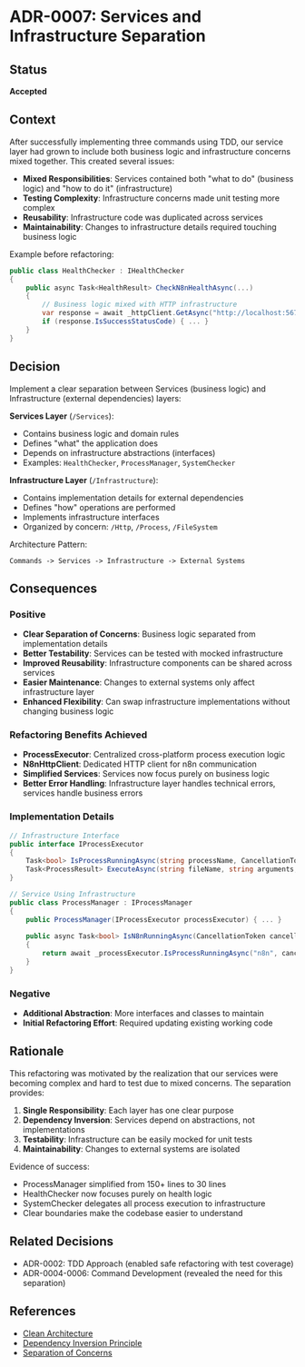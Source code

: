 # ADR-0007: Services and Infrastructure Separation

## Status
**Accepted**

## Context
After successfully implementing three commands using TDD, our service layer had grown to include both business logic and infrastructure concerns mixed together. This created several issues:

- **Mixed Responsibilities**: Services contained both "what to do" (business logic) and "how to do it" (infrastructure)
- **Testing Complexity**: Infrastructure concerns made unit testing more complex
- **Reusability**: Infrastructure code was duplicated across services
- **Maintainability**: Changes to infrastructure details required touching business logic

Example before refactoring:
```csharp
public class HealthChecker : IHealthChecker
{
    public async Task<HealthResult> CheckN8nHealthAsync(...)
    {
        // Business logic mixed with HTTP infrastructure
        var response = await _httpClient.GetAsync("http://localhost:5678/healthz", ...);
        if (response.IsSuccessStatusCode) { ... }
    }
}
```

## Decision
Implement a clear separation between Services (business logic) and Infrastructure (external dependencies) layers:

**Services Layer** (`/Services`):
- Contains business logic and domain rules
- Defines "what" the application does
- Depends on infrastructure abstractions (interfaces)
- Examples: `HealthChecker`, `ProcessManager`, `SystemChecker`

**Infrastructure Layer** (`/Infrastructure`):
- Contains implementation details for external dependencies
- Defines "how" operations are performed
- Implements infrastructure interfaces
- Organized by concern: `/Http`, `/Process`, `/FileSystem`

Architecture Pattern:
```
Commands -> Services -> Infrastructure -> External Systems
```

## Consequences

### Positive
- **Clear Separation of Concerns**: Business logic separated from implementation details
- **Better Testability**: Services can be tested with mocked infrastructure
- **Improved Reusability**: Infrastructure components can be shared across services
- **Easier Maintenance**: Changes to external systems only affect infrastructure layer
- **Enhanced Flexibility**: Can swap infrastructure implementations without changing business logic

### Refactoring Benefits Achieved
- **ProcessExecutor**: Centralized cross-platform process execution logic
- **N8nHttpClient**: Dedicated HTTP client for n8n communication
- **Simplified Services**: Services now focus purely on business logic
- **Better Error Handling**: Infrastructure layer handles technical errors, services handle business errors

### Implementation Details
```csharp
// Infrastructure Interface
public interface IProcessExecutor
{
    Task<bool> IsProcessRunningAsync(string processName, CancellationToken cancellationToken);
    Task<ProcessResult> ExecuteAsync(string fileName, string arguments, CancellationToken cancellationToken);
}

// Service Using Infrastructure
public class ProcessManager : IProcessManager
{
    public ProcessManager(IProcessExecutor processExecutor) { ... }
    
    public async Task<bool> IsN8nRunningAsync(CancellationToken cancellationToken)
    {
        return await _processExecutor.IsProcessRunningAsync("n8n", cancellationToken);
    }
}
```

### Negative
- **Additional Abstraction**: More interfaces and classes to maintain
- **Initial Refactoring Effort**: Required updating existing working code

## Rationale
This refactoring was motivated by the realization that our services were becoming complex and hard to test due to mixed concerns. The separation provides:

1. **Single Responsibility**: Each layer has one clear purpose
2. **Dependency Inversion**: Services depend on abstractions, not implementations
3. **Testability**: Infrastructure can be easily mocked for unit tests
4. **Maintainability**: Changes to external systems are isolated

Evidence of success:
- ProcessManager simplified from 150+ lines to 30 lines
- HealthChecker now focuses purely on health logic
- SystemChecker delegates all process execution to infrastructure
- Clear boundaries make the codebase easier to understand

## Related Decisions
- ADR-0002: TDD Approach (enabled safe refactoring with test coverage)
- ADR-0004-0006: Command Development (revealed the need for this separation)

## References
- [Clean Architecture](https://blog.cleancoder.com/uncle-bob/2012/08/13/the-clean-architecture.html)
- [Dependency Inversion Principle](https://en.wikipedia.org/wiki/Dependency_inversion_principle)
- [Separation of Concerns](https://en.wikipedia.org/wiki/Separation_of_concerns)